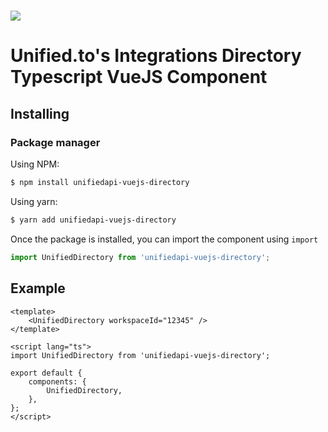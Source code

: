 <h1>
    <a href="https://unified.to"><img src="https://unified.to/images/logo.png" /></a>
</h1>

# Unified.to's Integrations Directory Typescript VueJS Component

## Installing

### Package manager

Using NPM:

```bash
$ npm install unifiedapi-vuejs-directory
```

Using yarn:

```bash
$ yarn add unifiedapi-vuejs-directory
```

Once the package is installed, you can import the component using `import`

```ts
import UnifiedDirectory from 'unifiedapi-vuejs-directory';
```

## Example

```vue
<template>
    <UnifiedDirectory workspaceId="12345" />
</template>

<script lang="ts">
import UnifiedDirectory from 'unifiedapi-vuejs-directory';

export default {
    components: {
        UnifiedDirectory,
    },
};
</script>
```
